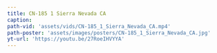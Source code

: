 ```yaml
---
title: CN-185 1 Sierra Nevada CA
caption:
path-vid: 'assets/vids/CN-185_1_Sierra_Nevada_CA.mp4'
path-poster: 'assets/images/posters/CN-185_1_Sierra_Nevada_CA.jpg'
yt-url: 'https://youtu.be/27RoeIHVYYA'
---
```

